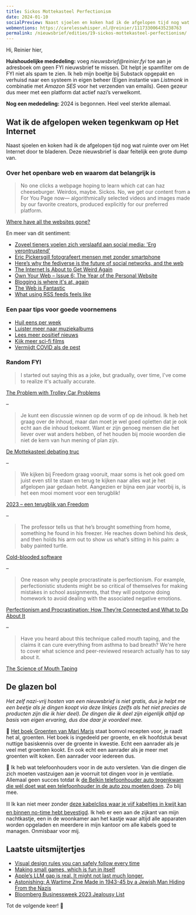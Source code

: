 ```yaml
---
title: Sickos Mottekasteel Perfectionism
date: 2024-01-10
socialPreview: Naast sjoelen en koken had ik de afgelopen tijd nog wat ruimte over om Het Internet door te bladeren. Deze nieuwsbrief is daar feitelijk een grote dump van.
webmentions: https://carelesswhisper.nl/@reinier/111733006435238763
permalink: /nieuwsbrief/edities/19-sickos-mottekasteel-perfectionism/
---
```


Hi, Reinier hier,

**Huishoudelijke mededeling:** voeg _nieuwsbrief@reinier.fyi_ toe aan je adresboek om geen FYI nieuwsbrief te missen. Dit helpt je spamfilter om de FYI niet als spam te zien. Ik heb mijn boeltje bij Substack opgepakt en verhuisd naar een systeem in eigen beheer (Eigen instantie van _Listmonk_ in combinatie met _Amazon SES_ voor het verzenden van emails). Geen gezeur dus meer met een platform dat actief nazi’s verwelkomt.

**Nog een mededeling:** 2024 is begonnen. Heel veel sterkte allemaal.

## Wat ik de afgelopen weken tegenkwam op Het Internet

Naast sjoelen en koken had ik de afgelopen tijd nog wat ruimte over om Het Internet door te bladeren. Deze nieuwsbrief is daar feitelijk een grote dump van.

### Over het openbare web en waarom dat belangrijk is

> No one clicks a webpage hoping to learn which cat can haz cheeseburger. Weirdos, maybe. Sickos. No, we get our content from a For You Page now— algorithmically selected videos and images made by our favorite creators, produced explicitly for our preferred platform. 

[Where have all the websites gone?](https://www.fromjason.xyz/p/notebook/where-have-all-the-websites-gone/)

En meer van dit sentiment:

- [Zoveel tieners voelen zich verslaafd aan social media: 'Erg verontrustend'](https://www.bright.nl/nieuws/1171683/zoveel-tieners-zeggen-verslaafd-te-zijn-aan-sociale-media-erg-verontrustend.html)
- [Eric Pickersgill fotografeert mensen met zonder smartphone](https://www.ericpickersgill.com/removed)
- [Here’s why the fediverse is the future of social networks, and the web](https://www.theverge.com/23990974/social-media-2023-fediverse-mastodon-threads-activitypub)
- [The Internet Is About to Get Weird Again](https://www.rollingstone.com/culture/culture-commentary/internet-future-about-to-get-weird-1234938403/)
- [Own Your Web – Issue 6: The Year of the Personal Website](https://buttondown.email/ownyourweb/archive/issue-06/)
- [Blogging is where it's at, again](https://chrismcleod.dev/blog/blogging-is-where-its-at-again/)
- [The Web is Fantastic](https://rknight.me/blog/the-web-is-fantastic/)
- [What using RSS feeds feels like](https://gilest.org/rss-feels.html)

### Een paar tips voor goede voornemens

- [Huil eens per week](https://www.cryonceaweek.com/)
- [Luister meer naar muziekalbums](https://longplay.rocks/)
- [Lees meer positief nieuws](https://www.goodnewsnetwork.org/)
- [Kijk meer sci-fi films](https://www.rollingstone.com/tv-movies/tv-movie-lists/best-sci-fi-movies-1234893930/)
- [Vermijdt COVID als de pest](https://www.okdoomer.io/its-that-bad/)

### Random FYI

> I started out saying this as a joke, but gradually, over time, I've come to realize it's actually accurate.

[The Problem with Trolley Car Problems](https://kolektiva.social/@ErictheCerise/111727799277058425)

–

> Je kunt een discussie winnen op de vorm of op de inhoud. Ik heb het graag over de inhoud, maar dan moet je wel goed opletten dat je ook echt aan die inhoud toekomt. Want er zijn genoeg mensen die het liever over wat anders hebben, of het houden bij mooie woorden die niet de kern van hun mening of plan zijn.

[De Mottekasteel debating truc](https://berthub.eu/articles/posts/de-mottekasteel-debating-truc/)

–

> We kijken bij Freedom graag vooruit, maar soms is het ook goed om juist even stil te staan en terug te kijken naar alles wat je het afgelopen jaar gedaan hebt. Aangezien er bijna een jaar voorbij is, is het een mooi moment voor een terugblik!

[2023 – een terugblik van Freedom](https://freedom.nl/nieuwsartikel/2023-een-terugblik-van-freedom)

– 

> The professor tells us that he’s brought something from home, something he found in his freezer. He reaches down behind his desk, and then holds his arm out to show us what’s sitting in his palm: a baby painted turtle.

[Cold-blooded software](https://dubroy.com/blog/cold-blooded-software/)

–

> One reason why people procrastinate is perfectionism. For example, perfectionistic students might be so critical of themselves for making mistakes in school assignments, that they will postpone doing homework to avoid dealing with the associated negative emotions.

[Perfectionism and Procrastination: How They’re Connected and What to Do About It](https://solvingprocrastination.com/perfectionism/)

–

> Have you heard about this technique called mouth taping, and the claims it can cure everything from asthma to bad breath? We're here to cover what science and peer-reviewed research actually has to say about it.

[The Science of Mouth Taping](https://www.youtube.com/watch?v=8R0RBWa46-Y)


## De glazen bol

_Het zelf nazi-vrij hosten van een nieuwsbrief is niet gratis, dus je helpt me een beetje als je dingen koopt via deze linkjes (zelfs als het niet precies de producten zijn die ik hier deel). De dingen die ik deel zijn eigenlijk altijd op basis van eigen ervaring, dus doe daar je voordeel mee._

📗 [Het boek Groenten van Mari Maris](https://partner.bol.com/click/click?p=2&t=url&s=1066120&f=TXL&url=https%3A%2F%2Fwww.bol.com%2Fnl%2Fnl%2Fp%2Fgroenten%2F9300000042258505%2F&name=Groenten%2C%20Mari%20Maris) staat bomvol recepten voor, je raadt het al, groenten. Het boek is ingedeeld per groente, en elk hoofdstuk bevat nuttige basiskennis over de groente in kwestie. Echt een aanrader als je veel met groenten kookt. En ook echt een aanrader als je meer met groenten wilt koken. Een aanrader voor iedereen dus. 

📱 Ik heb wat telefoonhouders voor in de auto versleten. Van die dingen die zich moeten vastzuigen aan je voorruit tot dingen voor in je ventilatie. Allemaal geen succes totdat ik [de Belkin telefoonhouder auto tegenkwam die wél doet wat een telefoonhouder in de auto zou moeten doen](https://partner.bol.com/click/click?p=2&t=url&s=1066120&f=TXL&url=https%3A%2F%2Fwww.bol.com%2Fnl%2Fnl%2Fp%2Fbelkin-telefoonhouder-voor-in-de-auto-ventilatierooster%2F9200000074921622%2F&name=Belkin%20telefoonhouder%20auto%20-%20ventilatierooster...). Zo blij mee.

⛓️ Ik kan niet meer zonder [deze kabelclips waar je vijf kabeltjes in kwijt kan en binnen no-time hebt bevestigd](https://partner.bol.com/click/click?p=2&t=url&s=1066120&f=TXL&url=https%3A%2F%2Fwww.bol.com%2Fnl%2Fnl%2Fp%2Fmerkloos-2x-kabel-organiser-zwart-2x-kabel-clips-voor-5-kabels-zelfklevende-kabelclips-kabelklem-kabelhouder-kabelgoot-houder-kabel-management%2F9300000007725661%2F&name=Merkloos%202x%20Kabel%20Organiser). Ik heb er een aan de zijkant van mijn nachtkastje, een in de woonkamer aan het kastje waar altijd alle apparaten worden opgeladen en meerdere in mijn kantoor om alle kabels goed te managen. Onmisbaar voor mij.

## Laatste uitsmijtertjes

- [Visual design rules you can safely follow every time](https://anthonyhobday.com/sideprojects/saferules/)
- [Making small games, which is fun in itself](https://abagames.github.io/joys-of-small-game-development-en/fun_to_make_small_games.html)
- [Apple’s LLM gap is real. It might not last much longer.](https://joanwestenberg.com/blog/apples-llm-gap-is-real-it-might-not-last-much-longer)
- [Astonishing: A Wartime Zine Made in 1943-45 by a Jewish Man Hiding From the Nazis](https://kottke.org/23/12/astonishing-a-wartime-zine-made-in-1943-45-by-a-jewish-man-hiding-from-the-nazis)
- [Bloomberg Businessweek 2023 Jealousy List](https://www.bloomberg.com/features/2023-jealousy-list/)

Tot de volgende keer! 👋 
